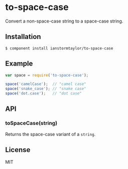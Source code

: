 # to-space-case

  Convert a non-space-case string to a space-case string.

## Installation

    $ component install ianstormtaylor/to-space-case

## Example

```js
var space = require('to-space-case');

space('camelCase');  // "camel case"
space('snake_case'); // "snake case"
space('dot.case');   // "dot case"
```

## API

### toSpaceCase(string)
  
  Returns the space-case variant of a `string`.

## License

  MIT
